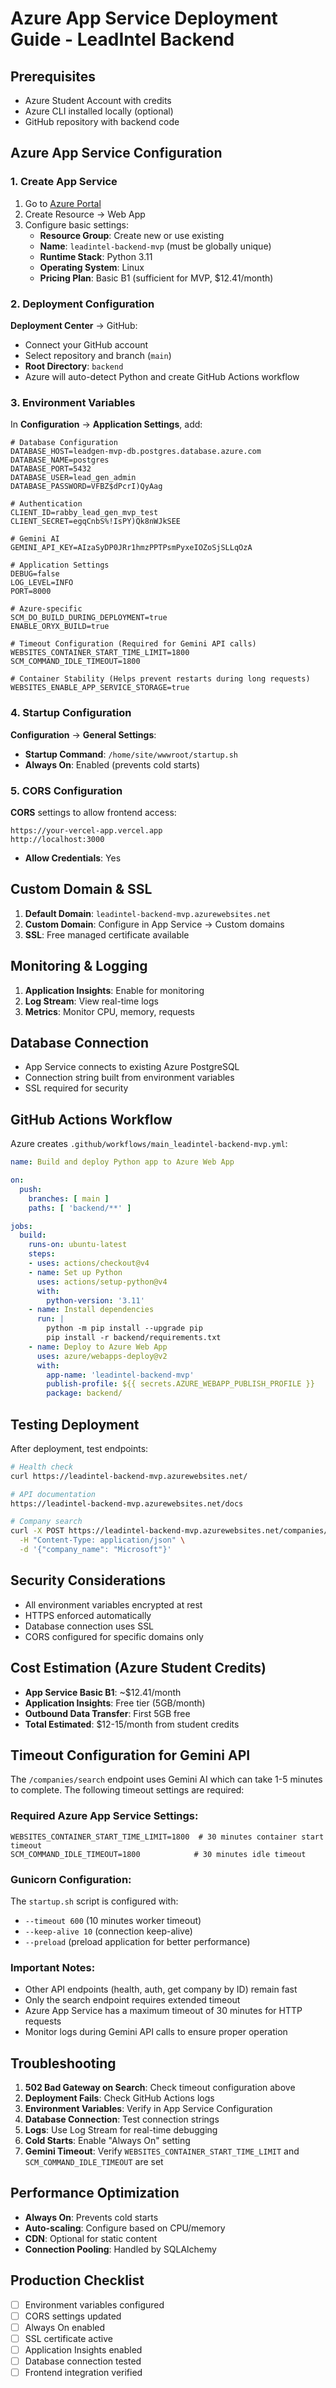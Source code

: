 # Azure App Service Deployment Guide - LeadIntel Backend

## Prerequisites
- Azure Student Account with credits
- Azure CLI installed locally (optional)
- GitHub repository with backend code

## Azure App Service Configuration

### 1. Create App Service
1. Go to [Azure Portal](https://portal.azure.com)
2. Create Resource → Web App
3. Configure basic settings:
   - **Resource Group**: Create new or use existing
   - **Name**: `leadintel-backend-mvp` (must be globally unique)
   - **Runtime Stack**: Python 3.11
   - **Operating System**: Linux
   - **Pricing Plan**: Basic B1 (sufficient for MVP, $12.41/month)

### 2. Deployment Configuration
**Deployment Center** → GitHub:
- Connect your GitHub account
- Select repository and branch (`main`)
- **Root Directory**: `backend`
- Azure will auto-detect Python and create GitHub Actions workflow

### 3. Environment Variables
In **Configuration** → **Application Settings**, add:

```
# Database Configuration
DATABASE_HOST=leadgen-mvp-db.postgres.database.azure.com
DATABASE_NAME=postgres
DATABASE_PORT=5432
DATABASE_USER=lead_gen_admin
DATABASE_PASSWORD=VFBZ$dPcrI)QyAag

# Authentication
CLIENT_ID=rabby_lead_gen_mvp_test
CLIENT_SECRET=egqCnbS%!IsPY)Qk8nWJkSEE

# Gemini AI
GEMINI_API_KEY=AIzaSyDP0JRr1hmzPPTPsmPyxeIOZoSjSLLqOzA

# Application Settings
DEBUG=false
LOG_LEVEL=INFO
PORT=8000

# Azure-specific
SCM_DO_BUILD_DURING_DEPLOYMENT=true
ENABLE_ORYX_BUILD=true

# Timeout Configuration (Required for Gemini API calls)
WEBSITES_CONTAINER_START_TIME_LIMIT=1800
SCM_COMMAND_IDLE_TIMEOUT=1800

# Container Stability (Helps prevent restarts during long requests)
WEBSITES_ENABLE_APP_SERVICE_STORAGE=true
```

### 4. Startup Configuration
**Configuration** → **General Settings**:
- **Startup Command**: `/home/site/wwwroot/startup.sh`
- **Always On**: Enabled (prevents cold starts)

### 5. CORS Configuration
**CORS** settings to allow frontend access:
```
https://your-vercel-app.vercel.app
http://localhost:3000
```
- **Allow Credentials**: Yes

## Custom Domain & SSL
1. **Default Domain**: `leadintel-backend-mvp.azurewebsites.net`
2. **Custom Domain**: Configure in App Service → Custom domains
3. **SSL**: Free managed certificate available

## Monitoring & Logging
1. **Application Insights**: Enable for monitoring
2. **Log Stream**: View real-time logs
3. **Metrics**: Monitor CPU, memory, requests

## Database Connection
- App Service connects to existing Azure PostgreSQL
- Connection string built from environment variables
- SSL required for security

## GitHub Actions Workflow
Azure creates `.github/workflows/main_leadintel-backend-mvp.yml`:
```yaml
name: Build and deploy Python app to Azure Web App

on:
  push:
    branches: [ main ]
    paths: [ 'backend/**' ]

jobs:
  build:
    runs-on: ubuntu-latest
    steps:
    - uses: actions/checkout@v4
    - name: Set up Python
      uses: actions/setup-python@v4
      with:
        python-version: '3.11'
    - name: Install dependencies
      run: |
        python -m pip install --upgrade pip
        pip install -r backend/requirements.txt
    - name: Deploy to Azure Web App
      uses: azure/webapps-deploy@v2
      with:
        app-name: 'leadintel-backend-mvp'
        publish-profile: ${{ secrets.AZURE_WEBAPP_PUBLISH_PROFILE }}
        package: backend/
```

## Testing Deployment
After deployment, test endpoints:
```bash
# Health check
curl https://leadintel-backend-mvp.azurewebsites.net/

# API documentation
https://leadintel-backend-mvp.azurewebsites.net/docs

# Company search
curl -X POST https://leadintel-backend-mvp.azurewebsites.net/companies/search \
  -H "Content-Type: application/json" \
  -d '{"company_name": "Microsoft"}'
```

## Security Considerations
- All environment variables encrypted at rest
- HTTPS enforced automatically
- Database connection uses SSL
- CORS configured for specific domains only

## Cost Estimation (Azure Student Credits)
- **App Service Basic B1**: ~$12.41/month
- **Application Insights**: Free tier (5GB/month)
- **Outbound Data Transfer**: First 5GB free
- **Total Estimated**: $12-15/month from student credits

## Timeout Configuration for Gemini API

The `/companies/search` endpoint uses Gemini AI which can take 1-5 minutes to complete. The following timeout settings are required:

### Required Azure App Service Settings:
```
WEBSITES_CONTAINER_START_TIME_LIMIT=1800  # 30 minutes container start timeout
SCM_COMMAND_IDLE_TIMEOUT=1800            # 30 minutes idle timeout
```

### Gunicorn Configuration:
The `startup.sh` script is configured with:
- `--timeout 600` (10 minutes worker timeout)
- `--keep-alive 10` (connection keep-alive)
- `--preload` (preload application for better performance)

### Important Notes:
- Other API endpoints (health, auth, get company by ID) remain fast
- Only the search endpoint requires extended timeout
- Azure App Service has a maximum timeout of 30 minutes for HTTP requests
- Monitor logs during Gemini API calls to ensure proper operation

## Troubleshooting
1. **502 Bad Gateway on Search**: Check timeout configuration above
2. **Deployment Fails**: Check GitHub Actions logs
3. **Environment Variables**: Verify in App Service Configuration
4. **Database Connection**: Test connection strings
5. **Logs**: Use Log Stream for real-time debugging
6. **Cold Starts**: Enable "Always On" setting
7. **Gemini Timeout**: Verify `WEBSITES_CONTAINER_START_TIME_LIMIT` and `SCM_COMMAND_IDLE_TIMEOUT` are set

## Performance Optimization
- **Always On**: Prevents cold starts
- **Auto-scaling**: Configure based on CPU/memory
- **CDN**: Optional for static content
- **Connection Pooling**: Handled by SQLAlchemy

## Production Checklist
- [ ] Environment variables configured
- [ ] CORS settings updated
- [ ] Always On enabled
- [ ] SSL certificate active
- [ ] Application Insights enabled
- [ ] Database connection tested
- [ ] Frontend integration verified